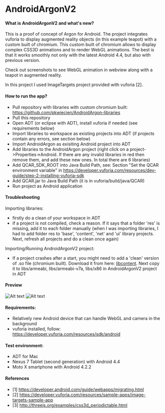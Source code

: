 AndroidArgonV2
==============

#### What is AndroidArgonV2 and what's new?

This is a proof of concept of Argon for Android. The project integrates vuforia to display augmented reality objects (in this example teapot) with a custom built of chromium. This custom built of chromium allows to display complex CSS3D animations and to render WebGL animations. The best is that it works smoothly not only with the latest Android 4.4, but also with previous version. 

Check out screenshots to see WebGL animation in webview along with a teapot in augmented reality.

In this project I used ImageTargets project provided with vuforia [2]. 

#### How to run the app?
* Pull repository with libraries with custom chromium built: https://github.com/pkwiecien/AndroidArgon-libraries
* Pull this repository
* Open ADT (or eclipse with ADT), install vuforia if needed (see requirements below)
* Import libraries to workspace as existing projects into ADT (if projects contain any errors, see section below)
* Import AndroidArgon as exisiting Android project into ADT
* Add libraries to the AndroidArgon project (right click on a project->Properties->Android. If there are any invalid libraries in red then remove them, and add these new ones. In total there are 6 libraries)
* Add QCAR_SDK_ROOT into Java Build Path, see: Section "Set the QCAR environment variable" 
in https://developer.vuforia.com/resources/dev-guide/step-2-installing-vuforia-sdk
* Add QCAR.jar to Java Build Path (it is in vuforia/build/java/QCAR)
* Run project as Android application

#### Troubleshooting

Importing libraries:
* firstly do a clean of your workspace in ADT
* if a project is not compiled, check a reason. If it says that a folder 'res' is missing, add it to each folder manually (when I was importing libraries, I had to add folder res to 'base', 'content', 'net' and 'ui' library projects. Next, refresh all projects and do a clean once again)

Importing/Running AndroidArgonV2 project:
* If a project crashes after a start, you might need to add a 'clean' version of .so file (chromium built). Download it from here: [libcontent](https://www.dropbox.com/s/7wvh5hopjr2xbea/libcontent_shell_content_view.so). Next copy it to libs/armeabi, libs/armeabi-v7a, libs/x86 in AndroidArgonV2 project in ADT

#### Preview
![Alt text](https://raw.github.com/pkwiecien/AndroidArgonV2/master/Screenshots/device-2013-12-14-214554.png "Screenshot 1 - camera in the background with teapot, and webview with CSS3D Periodic table example")
![Alt text](https://raw.github.com/pkwiecien/AndroidArgonV2/master/Screenshots/device-2013-12-14-214700.png "Screenshot 2 - camera in the background with teapot, and webview with custom box in WebGL")

#### Requirements:
* Relatively new Android device that can handle WebGL and camera in the background
* vuforia installed, follow: https://developer.vuforia.com/resources/sdk/android

#### Test environment:
* ADT for Mac
* Nexus 7 Tablet (second generation) with Android 4.4 
* Moto X smartphone with Android 4.2.2

#### References

* [1] https://developer.android.com/guide/webapps/migrating.html
* [2] https://developer.vuforia.com/resources/sample-apps/image-targets-sample-app
* [3] http://threejs.org/examples/css3d_periodictable.html
